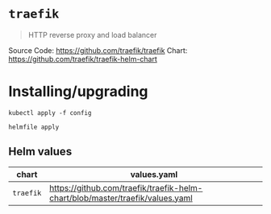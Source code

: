 # `traefik`

> HTTP reverse proxy and load balancer

Source Code: https://github.com/traefik/traefik
Chart: https://github.com/traefik/traefik-helm-chart

# Installing/upgrading

```shell
kubectl apply -f config

helmfile apply
```

## Helm values

| chart     | values.yaml                                                                   |
| --------- | ----------------------------------------------------------------------------- |
| `traefik` | https://github.com/traefik/traefik-helm-chart/blob/master/traefik/values.yaml |
